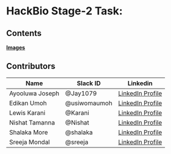 # HackBio Stage-2 Task: 

## Contents
**[Images](./Stage2/Images/)**

 ## Contributors
|Name|Slack ID|Linkedin|
| ----------- |----------- |----------- |
|Ayooluwa Joseph|@Jay1079| <a href="https://www.linkedin.com/in/ayooluwa-joseph/" target="_blank">	LinkedIn Profile</a> |
|Edikan Umoh|@usiwomaumoh| <a href="https://www.linkedin.com/in/edikan-umoh/" target="_blank">	LinkedIn Profile</a>|
|Lewis Karani|@Karani|<a href="https://www.linkedin.com/in/lewis-karani/" target="_blank">	LinkedIn Profile</a>|
|Nishat Tamanna|@Nishat| <a href="." target="_blank">	LinkedIn Profile</a>|
|Shalaka More|@shalaka| <a href="https://www.linkedin.com/in/shalaka-more-03277913b/" target="_blank">	LinkedIn Profile</a>  |
|Sreeja Mondal|@sreeja| <a href="https://linkedin.com/in/sreejamondal263/" target="_blank">	LinkedIn Profile</a> |
